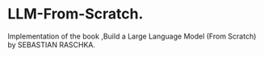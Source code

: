 # LLM-From-Scratch.
Implementation of the book ,Build a Large Language Model (From Scratch) by SEBASTIAN RASCHKA.
